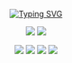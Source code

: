 <a href = "#">

<p align="center"> 
<a href="https://git.io/typing-svg"><img src="https://readme-typing-svg.demolab.com?font=Fira+Code&pause=1000&width=435&lines=INFINITY+WHATSAPP+BOT;Created+by+Sadaru" alt="Typing SVG" /></a>
</p>

<p align="center">
  
<img src="https://img.shields.io/github/forks/SadarulkOfficial/Infinity-WhatsApp-Bot-V1?label=Fork&style=social">
    
<img src="https://img.shields.io/github/stars/SadarulkOfficial/Infinity-WhatsApp-Bot-V1?style=social">
 
</p>

<p align="center">
  
  <img src="https://img.shields.io/github/repo-size/SadarulkOfficial/Infinity-WhatsApp-Bot-V1?color=blue&label=Repo%20Size&style=plastic">

  <img src="https://img.shields.io/github/license/SadarulkOfficial/Infinity-WhatsApp-Bot-V1?color=blue&label=License&style=plastic">

  <img src="https://img.shields.io/github/languages/top/SadarulkOfficial/Infinity-WhatsApp-Bot-V1?color=blue&label=Javascript&style=plastic">

  <img src="https://img.shields.io/static/v1?label=Author&message=Sadaru&color=blue&style=plastic">

  </p>
